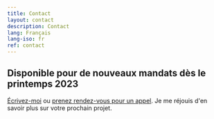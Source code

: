 ```yaml
---
title: Contact
layout: contact
description: Contact
lang: Français
lang-iso: fr
ref: contact
---
```


## Disponible pour de nouveaux mandats dès le printemps 2023

[Écrivez-moi](mailto:hello@tgconsulting.ca) ou [prenez rendez-vous pour un appel](https://doodle.com/bp/thomasguignard/book-me).
Je me réjouis d'en savoir plus sur votre prochain projet.